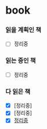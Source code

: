 # book
### 읽을 계획인 책
- [ ] 정리중

### 읽는 중인 책
- [ ] 정리중

### 다 읽은 책
- [x] [정리중]
- [x] [정리중]
- [x] [정리중](https://chat.openai.com/)

